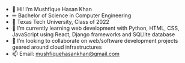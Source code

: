 - 👋 Hi! I’m Mushfique Hasan Khan
- ✏ Bachelor of Science in Computer Engineering
- 🏫 Texas Tech University, Class of 2022
- 🌱 I’m currently learning web development with Python, HTML, CSS, JavaScript using React, Django frameworks and SQLlite database
- 💞️ I’m looking to collaborate on web/software development projects geared around cloud infrastructures
- 📫 Email: mushfiquehasankhan@gmail.com

<!---
Mushfiquehk/Mushfiquehk is a ✨ special ✨ repository because its `README.md` (this file) appears on your GitHub profile.
You can click the Preview link to take a look at your changes.
--->
